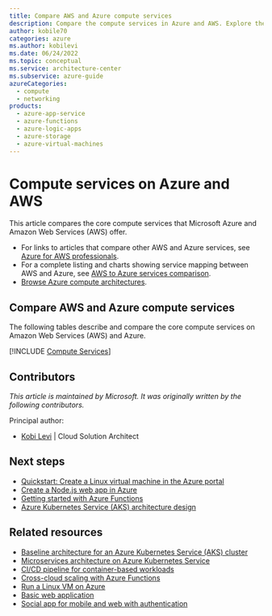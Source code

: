 ```yaml
---
title: Compare AWS and Azure compute services
description: Compare the compute services in Azure and AWS. Explore the differences in virtual machines, containers, and serverless technologies.
author: kobile70
categories: azure
ms.author: kobilevi
ms.date: 06/24/2022
ms.topic: conceptual
ms.service: architecture-center
ms.subservice: azure-guide
azureCategories:
  - compute
  - networking
products:
  - azure-app-service
  - azure-functions
  - azure-logic-apps
  - azure-storage
  - azure-virtual-machines
---
```


# Compute services on Azure and AWS

This article compares the core compute services that Microsoft Azure and Amazon Web Services (AWS) offer.

- For links to articles that compare other AWS and Azure services, see [Azure for AWS professionals](index.md).
- For a complete listing and charts showing service mapping between AWS and Azure, see [AWS to Azure services comparison](services.md).
- [Browse Azure compute architectures](/azure/architecture/browse/?azure_categories=compute).

## Compare AWS and Azure compute services

The following tables describe and compare the core compute services on Amazon Web Services (AWS) and Azure.

[!INCLUDE [Compute Services](../../includes/aws/compute.md)]

## Contributors

*This article is maintained by Microsoft. It was originally written by the following contributors.*

Principal author:

* [Kobi Levi](https://www.linkedin.com/in/kobi-levi) | Cloud Solution Architect

## Next steps

- [Quickstart: Create a Linux virtual machine in the Azure portal](/azure/virtual-machines/linux/quick-create-portal)
- [Create a Node.js web app in Azure](/azure/app-service/app-service-web-get-started-nodejs)
- [Getting started with Azure Functions](/azure/azure-functions/functions-create-first-azure-function)
- [Azure Kubernetes Service (AKS) architecture design](/azure/architecture/reference-architectures/containers/aks-start-here)

## Related resources

- [Baseline architecture for an Azure Kubernetes Service (AKS) cluster](/azure/architecture/reference-architectures/containers/aks/baseline-aks)
- [Microservices architecture on Azure Kubernetes Service](../reference-architectures/containers/aks-microservices/aks-microservices.yml)
- [CI/CD pipeline for container-based workloads](../guide/aks/aks-cicd-github-actions-and-gitops.yml)
- [Cross-cloud scaling with Azure Functions](../solution-ideas/articles/cross-cloud-scaling.yml)
- [Run a Linux VM on Azure](../reference-architectures/n-tier/linux-vm.yml)
- [Basic web application](../reference-architectures/app-service-web-app/basic-web-app.yml)
- [Social app for mobile and web with authentication](../solution-ideas/articles/social-mobile-and-web-app-with-authentication.yml)